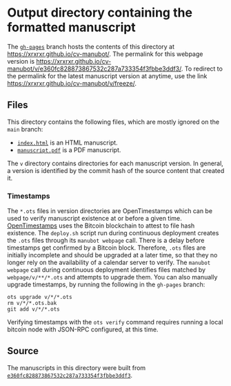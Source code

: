 # Output directory containing the formatted manuscript

The [`gh-pages`](https://github.com/xrxrxr/cv-manubot/tree/gh-pages) branch hosts the contents of this directory at <https://xrxrxr.github.io/cv-manubot/>.
The permalink for this webpage version is <https://xrxrxr.github.io/cv-manubot/v/e360fc828873867532c287a733354f3fbbe3ddf3/>.
To redirect to the permalink for the latest manuscript version at anytime, use the link <https://xrxrxr.github.io/cv-manubot/v/freeze/>.

## Files

This directory contains the following files, which are mostly ignored on the `main` branch:

+ [`index.html`](index.html) is an HTML manuscript.
+ [`manuscript.pdf`](manuscript.pdf) is a PDF manuscript.

The `v` directory contains directories for each manuscript version.
In general, a version is identified by the commit hash of the source content that created it.

### Timestamps

The `*.ots` files in version directories are OpenTimestamps which can be used to verify manuscript existence at or before a given time.
[OpenTimestamps](https://opentimestamps.org/) uses the Bitcoin blockchain to attest to file hash existence.
The `deploy.sh` script run during continuous deployment creates the `.ots` files through its `manubot webpage` call.
There is a delay before timestamps get confirmed by a Bitcoin block.
Therefore, `.ots` files are initially incomplete and should be upgraded at a later time, so that they no longer rely on the availability of a calendar server to verify.
The `manubot webpage` call during continuous deployment identifies files matched by `webpage/v/**/*.ots` and attempts to upgrade them.
You can also manually upgrade timestamps, by running the following in the `gh-pages` branch:

```shell
ots upgrade v/*/*.ots
rm v/*/*.ots.bak
git add v/*/*.ots
```

Verifying timestamps with the `ots verify` command requires running a local bitcoin node with JSON-RPC configured, at this time.

## Source

The manuscripts in this directory were built from
[`e360fc828873867532c287a733354f3fbbe3ddf3`](https://github.com/xrxrxr/cv-manubot/commit/e360fc828873867532c287a733354f3fbbe3ddf3).
